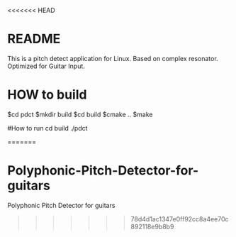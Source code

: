 <<<<<<< HEAD
# README #

This is a pitch detect application for Linux. 
Based on complex resonator.
Optimized for Guitar Input.


# HOW to build
$cd pdct
$mkdir build
$cd build
$cmake ..
$make


#How to run
cd build
./pdct

=======
# Polyphonic-Pitch-Detector-for-guitars
Polyphonic Pitch Detector for guitars
>>>>>>> 78d4d1ac1347e0ff92cc8a4ee70c892118e9b8b9
